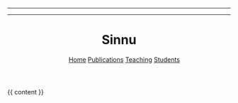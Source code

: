 ----
---
<!DOCTYPE html>
<html>
<head>
  <meta charset="utf-8">
  <meta name="viewport" content="width=device-width, initial-scale=1">
  <title>{{ page.title }} - {{site.title}}</title>
</head>

<body>
<header>
    <div class="left">
        <h1>
        Sinnu
        </h1>
    </div>
    <div class="right">
        <ul>
            <a href="{{site.baseurl}}/">Home</a>
          <a href="{{site.baseurl}}/publications">Publications</a>
          <a href="{{site.baseurl}}/teaching">Teaching</a>
          <a href="{{site.baseurl}}/students">Students</a>
        </ul>
    </div>
    <div class="clear"></div>
</header>  
  {{ content }}
